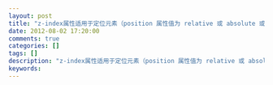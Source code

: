 ```yaml
---
layout: post
title: "z-index属性适用于定位元素（position 属性值为 relative 或 absolute 或 fixed的对象）"
date: 2012-08-02 17:20:00 
comments: true
categories: []
tags: []
description: "z-index属性适用于定位元素（position 属性值为 relative 或 absolute 或 fixed的对象）"
keywords: 
---
```





